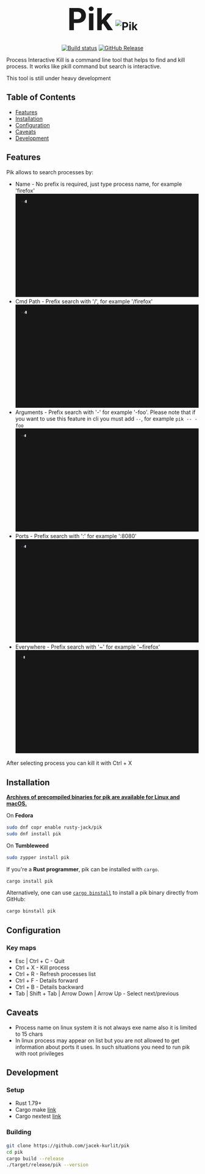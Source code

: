 <div align="center">

<h1>
  <span style="font-size: 80px;">Pik</span>
<picture>
  <source media="(prefers-color-scheme: dark)" srcset="logo_dark.svg">
  <source media="(prefers-color-scheme: light)" srcset="logo_light.svg">
  <img alt="Pik" height="80" src="logo_light.svg"/>
</picture>
</h1>

[![Build status](https://github.com/jacek-kurlit/pik/actions/workflows/on_merge.yml/badge.svg)](https://github.com/jacek-kurlit/pik/actions)
[![GitHub Release](https://img.shields.io/github/v/release/jacek-kurlit/pik)](https://github.com/jacek-kurlit/pik/releases/latest)

</div>

Process Interactive Kill is a command line tool that helps to find and kill process.
It works like pkill command but search is interactive.

This tool is still under heavy development

## Table of Contents

- [Features](#features)
- [Installation](#installation)
- [Configuration](#configuration)
- [Caveats](#caveats)
- [Development](#development)

## Features

Pik allows to search processes by:

- Name - No prefix is required, just type process name, for example 'firefox'
![Example search by name](docs/search_by_name.gif)
- Cmd Path - Prefix search with '/', for example '/firefox'
![Example search by path](docs/search_by_path.gif)
- Arguments - Prefix search with '-' for example '-foo'. Please note that if you want to use this feature in cli you must add `--`, for example `pik -- -foo`
![Example search by argument](docs/search_by_arg.gif)
- Ports - Prefix search with ':' for example ':8080'
![Example search by port](docs/search_by_port.gif)
- Everywhere - Prefix search with '~' for example '~firefox'
![Example search everywhere](docs/search_everywhere.gif)

After selecting process you can kill it with Ctrl + X

## Installation

**[Archives of precompiled binaries for pik are available for Linux and macOS.](https://github.com/jacek-kurlit/pik/releases)**

On **Fedora**

```sh
sudo dnf copr enable rusty-jack/pik
sudo dnf install pik
```

On **Tumbleweed**

```sh
sudo zypper install pik
```

If you're a **Rust programmer**, pik can be installed with `cargo`.

```sh
cargo install pik
```

Alternatively, one can use [`cargo binstall`](https://github.com/cargo-bins/cargo-binstall) to install a pik
binary directly from GitHub:

```sh
cargo binstall pik
```

## Configuration

### Key maps

- Esc | Ctrl + C - Quit
- Ctrl + X - Kill process
- Ctrl + R - Refresh processes list
- Ctrl + F - Details forward
- Ctrl + B - Details backward
- Tab | Shift + Tab | Arrow Down | Arrow Up - Select next/previous

## Caveats

- Process name on linux system it is not always exe name also it is limited to 15 chars
- In linux process may appear on list but you are not allowed to get information about ports it uses. In such situations you need to run pik with root privileges

## Development

### Setup

- Rust 1.79+
- Cargo make [link](https://github.com/sagiegurari/cargo-make)
- Cargo nextest [link](https://github.com/nextest-rs/nextest)

### Building

```sh
git clone https://github.com/jacek-kurlit/pik
cd pik
cargo build --release
./target/release/pik --version
```
